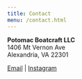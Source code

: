 ```yaml
---
title: Contact
menu: /contact.html
---
```


**Potomac Boatcraft LLC**  
1406 Mt Vernon Ave  
Alexandria, VA  22301

[Email](mailto:potomacboatcraft@gmail.com) |
[Instagram](https://instagram.com/potomacboatcraft)
